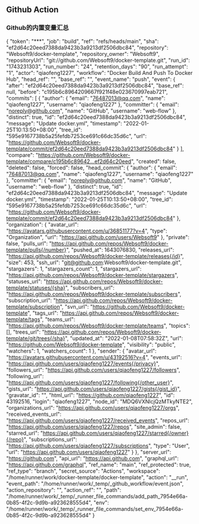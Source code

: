 ## Github Action

### Github的内置变量汇总
{
  "token": "***",
  "job": "build",
  "ref": "refs/heads/main",
  "sha": "ef2d64c20eed7388da9423b3a9213df2506dbc84",
  "repository": "Websoft9/docker-template",
  "repository_owner": "Websoft9",
  "repositoryUrl": "git://github.com/Websoft9/docker-template.git",
  "run_id": "1743231303",
  "run_number": "24",
  "retention_days": "90",
  "run_attempt": "1",
  "actor": "qiaofeng1227",
  "workflow": "Docker Build And Push To Docker Hub",
  "head_ref": "",
  "base_ref": "",
  "event_name": "push",
  "event": {
    "after": "ef2d64c20eed7388da9423b3a9213df2506dbc84",
    "base_ref": null,
    "before": "c195b6c8964209667f921f48e023670997eab721",
    "commits": [
      {
        "author": {
          "email": "76487013@qq.com",
          "name": "qiaofeng1227",
          "username": "qiaofeng1227"
        },
        "committer": {
          "email": "noreply@github.com",
          "name": "GitHub",
          "username": "web-flow"
        },
        "distinct": true,
        "id": "ef2d64c20eed7388da9423b3a9213df2506dbc84",
        "message": "Update docker.yml",
        "timestamp": "2022-01-25T10:13:50+08:00",
        "tree_id": "595e9167738b5a25fefdb7253ce691c66dc35d6c",
        "url": "https://github.com/Websoft9/docker-template/commit/ef2d64c20eed7388da9423b3a9213df2506dbc84"
      }
    ],
    "compare": "https://github.com/Websoft9/docker-template/compare/c195b6c89642...ef2d64c20eed",
    "created": false,
    "deleted": false,
    "forced": false,
    "head_commit": {
      "author": {
        "email": "76487013@qq.com",
        "name": "qiaofeng1227",
        "username": "qiaofeng1227"
      },
      "committer": {
        "email": "noreply@github.com",
        "name": "GitHub",
        "username": "web-flow"
      },
      "distinct": true,
      "id": "ef2d64c20eed7388da9423b3a9213df2506dbc84",
      "message": "Update docker.yml",
      "timestamp": "2022-01-25T10:13:50+08:00",
      "tree_id": "595e9167738b5a25fefdb7253ce691c66dc35d6c",
      "url": "https://github.com/Websoft9/docker-template/commit/ef2d64c20eed7388da9423b3a9213df2506dbc84"
    },
    "organization": {
      "avatar_url": "https://avatars.githubusercontent.com/u/36851177?v=4",
        "type": "Organization",
        "url": "https://api.github.com/users/Websoft9"
      },
      "private": false,
      "pulls_url": "https://api.github.com/repos/Websoft9/docker-template/pulls{/number}",
      "pushed_at": 1643076830,
      "releases_url": "https://api.github.com/repos/Websoft9/docker-template/releases{/id}",
      "size": 453,
      "ssh_url": "git@github.com:Websoft9/docker-template.git",
      "stargazers": 1,
      "stargazers_count": 1,
      "stargazers_url": "https://api.github.com/repos/Websoft9/docker-template/stargazers",
      "statuses_url": "https://api.github.com/repos/Websoft9/docker-template/statuses/{sha}",
      "subscribers_url": "https://api.github.com/repos/Websoft9/docker-template/subscribers",
      "subscription_url": "https://api.github.com/repos/Websoft9/docker-template/subscription",
      "svn_url": "https://github.com/Websoft9/docker-template",
      "tags_url": "https://api.github.com/repos/Websoft9/docker-template/tags",
      "teams_url": "https://api.github.com/repos/Websoft9/docker-template/teams",
      "topics": [],
      "trees_url": "https://api.github.com/repos/Websoft9/docker-template/git/trees{/sha}",
      "updated_at": "2022-01-08T07:58:32Z",
      "url": "https://github.com/Websoft9/docker-template",
      "visibility": "public",
      "watchers": 1,
      "watchers_count": 1
    },
    "sender": {
      "avatar_url": "https://avatars.githubusercontent.com/u/43192516?v=4",
      "events_url": "https://api.github.com/users/qiaofeng1227/events{/privacy}",
      "followers_url": "https://api.github.com/users/qiaofeng1227/followers",
      "following_url": "https://api.github.com/users/qiaofeng1227/following{/other_user}",
      "gists_url": "https://api.github.com/users/qiaofeng1227/gists{/gist_id}",
      "gravatar_id": "",
      "html_url": "https://github.com/qiaofeng1227",
      "id": 43192516,
      "login": "qiaofeng1227",
      "node_id": "MDQ6VXNlcjQzMTkyNTE2",
      "organizations_url": "https://api.github.com/users/qiaofeng1227/orgs",
      "received_events_url": "https://api.github.com/users/qiaofeng1227/received_events",
      "repos_url": "https://api.github.com/users/qiaofeng1227/repos",
      "site_admin": false,
      "starred_url": "https://api.github.com/users/qiaofeng1227/starred{/owner}{/repo}",
      "subscriptions_url": "https://api.github.com/users/qiaofeng1227/subscriptions",
      "type": "User",
      "url": "https://api.github.com/users/qiaofeng1227"
    }
  },
  "server_url": "https://github.com",
  "api_url": "https://api.github.com",
  "graphql_url": "https://api.github.com/graphql",
  "ref_name": "main",
  "ref_protected": true,
  "ref_type": "branch",
  "secret_source": "Actions",
  "workspace": "/home/runner/work/docker-template/docker-template",
  "action": "__run",
  "event_path": "/home/runner/work/_temp/_github_workflow/event.json",
  "action_repository": "",
  "action_ref": "",
  "path": "/home/runner/work/_temp/_runner_file_commands/add_path_7954e66a-0b85-4f2c-9d9b-a923628555d4",
  "env": "/home/runner/work/_temp/_runner_file_commands/set_env_7954e66a-0b85-4f2c-9d9b-a923628555d4"
}
